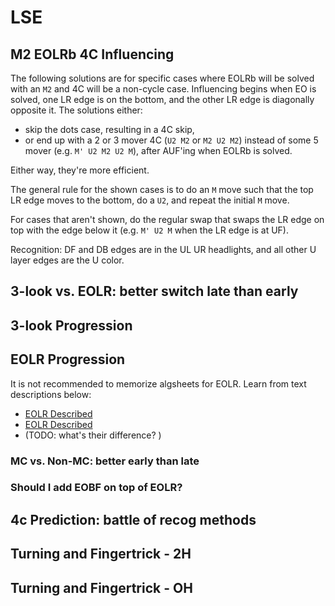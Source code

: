 <script type="text/javascript" src="twistysim.js"></script>
<style type="text/css" rel="stylesheet">
/* modifies the opacity of the cube wireframe */
.ttk-shp-poly {
    stroke-opacity: 0.3;
}
</style>

# LSE

## M2 EOLRb 4C Influencing

The following solutions are for specific cases where EOLRb will be solved with an `M2` and 4C will be a non-cycle case. Influencing begins when EO is solved, one LR edge is on the bottom, and the other LR edge is diagonally opposite it. The solutions either:
- skip the dots case, resulting in a 4C skip,
- or end up with a 2 or 3 mover 4C (`U2 M2` or `M2 U2 M2`) instead of some 5 mover (e.g. `M' U2 M2 U2 M`), after AUF'ing when EOLRb is solved.

Either way, they're more efficient.

The general rule for the shown cases is to do an `M` move such that the top LR edge moves to the bottom, do a `U2`, and repeat the initial `M` move.

For cases that aren't shown, do the regular swap that swaps the LR edge on top with the edge below it (e.g. `M' U2 M` when the LR edge is at UF).

<div id="dfdb_in_ulur">
<script type="text/javascript">
  TTk.AlgorithmPuzzle(3)
    .size({width:400, height:400})
    .case("M' U2 M' U' M2 U")
    ('#dfdb_in_ulur');
</script>

Recognition: DF and DB edges are in the UL UR headlights, and all other U layer edges are the U color. 
</div>

## 3-look vs. EOLR: better switch late than early

## 3-look Progression

## EOLR Progression

It is not recommended to memorize algsheets for EOLR.
Learn from text descriptions below:

- [EOLR Described](https://docs.google.com/document/d/1dvGERLfN-0rVwN914HH1zRPHLfdM6d5rPfe0HxOMK08/edit)
- [EOLR Described](https://docs.google.com/document/d/1rb5M9_5CTlozLu9acFIgqq9LYYKaUdnMDX0vcLOURT4/edit])
- (TODO: what's their difference? )

### MC vs. Non-MC: better early than late

### Should I add EOBF on top of EOLR?

## 4c Prediction: battle of recog methods

## Turning and Fingertrick - 2H

## Turning and Fingertrick - OH
